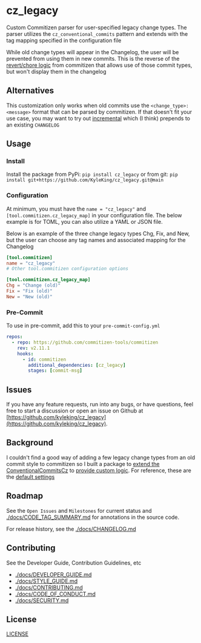 # cz_legacy

Custom Commitizen parser for user-specified legacy change types. The parser utilizes the `cz_conventional_commits` pattern and extends with the tag mapping specified in the configuration file

While old change types will appear in the Changelog, the user will be prevented from using them in new commits. This is the reverse of the [revert/chore logic](https://github.com/commitizen-tools/commitizen#why-are-revert-and-chore-valid-types-in-the-check-pattern-of-cz-conventional_commits-but-not-types-we-can-select) from commitizen that allows use of those commit types, but won't display them in the changelog

## Alternatives

This customization only works when old commits use the `<change_type>: <message>` format that can be parsed by commitizen. If that doesn't fit your use case, you may want to try out [incremental](https://commitizen-tools.github.io/commitizen/changelog/#incremental) which (I think) prepends to an existing `CHANGELOG`

## Usage

### Install

Install the package from PyPi: `pip install cz_legacy` or from git: `pip install git+https://github.com/KyleKing/cz_legacy.git@main`

### Configuration

At minimum, you must have the `name = "cz_legacy"` and `[tool.commitizen.cz_legacy_map]` in your configuration file. The below example is for TOML, you can also utilize a YAML or JSON file.

Below is an example of the three change legacy types Chg, Fix, and New, but the user can choose any tag names and associated mapping for the Changelog

```toml
[tool.commitizen]
name = "cz_legacy"
# Other tool.commitizen configuration options

[tool.commitizen.cz_legacy_map]
Chg = "Change (old)"
Fix = "Fix (old)"
New = "New (old)"
```

### Pre-Commit

To use in pre-commit, add this to your `pre-commit-config.yml`

```yaml
repos:
  - repo: https://github.com/commitizen-tools/commitizen
    rev: v2.11.1
    hooks:
      - id: commitizen
        additional_dependencies: [cz_legacy]
        stages: [commit-msg]
```

## Issues

If you have any feature requests, run into any bugs, or have questions, feel free to start a discussion or open an issue on Github at [https://github.com/kyleking/cz_legacy](https://github.com/kyleking/cz_legacy).

## Background

I couldn't find a good way of adding a few legacy change types from an old commit style to commitizen so I built a package to [extend the ConventionalCommitsCz](https://github.com/commitizen-tools/commitizen/blob/master/commitizen/cz/conventional_commits/conventional_commits.py) to [provide custom logic](https://commitizen-tools.github.io/commitizen/customization/#2-customize-through-customizing-a-class). For reference, these are the [default settings](https://github.com/commitizen-tools/commitizen/blob/master/commitizen/defaults.py)

## Roadmap

See the `Open Issues` and `Milestones` for current status and [./docs/CODE_TAG_SUMMARY.md](./docs/CODE_TAG_SUMMARY.md) for annotations in the source code.

For release history, see the [./docs/CHANGELOG.md](./docs/CHANGELOG.md)

## Contributing

See the Developer Guide, Contribution Guidelines, etc

- [./docs/DEVELOPER_GUIDE.md](./docs/DEVELOPER_GUIDE.md)
- [./docs/STYLE_GUIDE.md](./docs/STYLE_GUIDE.md)
- [./docs/CONTRIBUTING.md](./docs/CONTRIBUTING.md)
- [./docs/CODE_OF_CONDUCT.md](./docs/CODE_OF_CONDUCT.md)
- [./docs/SECURITY.md](./docs/SECURITY.md)

## License

[LICENSE](https://github.com/KyleKing/calcipy/tree/main/LICENSE)

